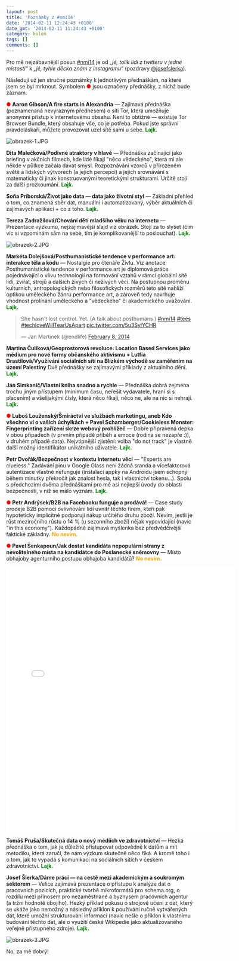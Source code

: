 ```yaml
---
layout: post
title: 'Poznámky z #nmi14'
date: '2014-02-11 12:24:43 +0100'
date_gmt: '2014-02-11 11:24:43 +0100'
category: kolem
tags: []
comments: []
---
```

<p>Pro mě nejzábavnější posun <a href="http://www.tuesday.cz/akce/new-media-inspiration-2014/">#nmi14</a> je od <em>„jé, tolik lidí z twitteru v jedné místosti“</em> k <em>„jé, tyhle děcka znám z instagramu“</em> (pozdravy <a href="http://instagram.com/josefslerka">@josefslerka</a>). </p>
<p>Následují už jen stručné poznámky k jednotlivým přednáškám, na které jsem se byl mrknout. Symbolem <span style="color: red">&#x25CF;</span> jsou označeny přednášky, z nichž bude záznam.</p>
<p><strong><span style="color: red">&#x25CF;</span> Aaron Gibson/A fire starts in Alexandria</strong> — Zajímavá přednáška (poznamenaná nevýrazným přednesem) o síti Tor, která umožňuje anonymní přístup k internetovému obsahu. Není to obtížné — existuje Tor Browser Bundle, který obsahuje vše, co je potřeba. Pokud jste správní pravdoláskaři, můžete provozovat uzel sítě sami u sebe. <strong style="color: green">Lajk.</strong></p>
<p><img src='%base_url%/assets/wp-uploads/2014/02/obrazek-1.JPG' alt='obrazek-1.JPG' /></p>
<p><strong>Dita Malečková/Podivné atraktory v hlavě</strong> — Přednáška začínající jako briefing v akčních filmech, kde lidé říkají "něco vědeckého", která mi ale někde v půlkce začala dávat smysl. Rozpoznávání vzorců v přirozeném světě a lidských výtvorech (a jejich percepci) a jejich srovnávání s matematicky či jinak konstruovanými teoretickými strukturami. Určitě stojí za další prozkoumání. <strong style="color: green">Lajk.</strong></p>
<p><strong>Soňa Príborská/Život jako data — data jako životní styl</strong> — Základní přehled o tom, co znamená sběr dat, manuální i automatizovaný, výběr aktuálních či zajímavých aplikací + co z toho. <strong style="color: green">Lajk.</strong></p>
<p><strong>Tereza Zadražilová/Chování dětí mladšího věku na internetu</strong> — Prezentace výzkumu, nejzajímavější slajd viz obrázek. Stojí za to slyšet (čím víc si vzpomínám sám na sebe, tím je komplikovanější to poslouchat). <strong style="color: green">Lajk.</strong></p>
<p><img src='%base_url%/assets/wp-uploads/2014/02/obrazek-2.JPG' alt='obrazek-2.JPG' /></p>
<p><strong>Markéta Dolejšová/Posthumanistické tendence v performance art: interakce těla a kódu</strong> — Nostalgie pro čtenáře Živlu. Viz anotace: Posthumanistické tendence v performance art je diplomová práce pojednávající o vlivu technologií na formování vztahů v rámci globální sítě lidí, zvířat, strojů a dalších živých či neživých věcí. Na postupnou proměnu kulturních, antropologických nebo filosofických rozměrů této sítě nahlíží optikou uměleckého žánru performance art, a zároveň tedy navrhuje vhodnost prolínání uměleckého a "vědeckého" či akademického uvažování. <strong style="color: green">Lajk.</strong></p>
<blockquote class="twitter-tweet" lang="en"><p>She hasn&#39;t lost control. Yet. (A talk about posthumans.) <a href="https://twitter.com/search?q=%23nmi14&amp;src=hash">#nmi14</a> <a href="https://twitter.com/search?q=%23tees&amp;src=hash">#tees</a> <a href="https://twitter.com/search?q=%23techloveWillTearUsApart&amp;src=hash">#techloveWillTearUsApart</a> <a href="http://t.co/5u3SylYCHR">pic.twitter.com/5u3SylYCHR</a></p>
<p>&mdash; Jan Martinek (@endlife) <a href="https://twitter.com/endlife/statuses/432102291618164736">February 8, 2014</a></p></blockquote>
<p><script async src="//platform.twitter.com/widgets.js" charset="utf-8"></script></p>
<p><strong>Martina Čulíková/Geoprostorová revoluce: Location Based Services jako médium pro nové formy občanského aktivismu + Lutfia Drastilová/Využívání sociálních sítí na Blízkém východě se zaměřením na území Palestiny</strong> Dvě přednášky se zajímavými příklady z aktuálního dění. <strong style="color: green">Lajk.</strong></p>
<p><strong>Ján Simkanič/Vlastní kniha snadno a rychle</strong> — Přednáška dobrá zejména trochu jiným přístupem (minimum času, neřešit vydavatele, hraní si s placením) a všelijakými čísly, která něco říkají, něco ne, ale na nic si nehrají. <strong style="color: green">Lajk.</strong></p>
<p><strong><span style="color: red">&#x25CF;</span> Luboš Louženský/Šmíráctví ve službách marketingu, aneb Kdo všechno ví o vašich úchylkách + Pavel Schamberger/Cookieless Monster: Fingerprinting zařízení skrze webový prohlížeč</strong> — Dobře připravená depka v obou případech (v prvním případě příběh a emoce (rodina se nezapře :)), v druhém případě data). Nejvtipnější zjistění: volba "do not track" je vlastně další možný identifikátor unikátního uživatele. <strong style="color: green">Lajk.</strong></p>
<p><strong>Petr Dvořák/Bezpečnost v kontextu Internetu věcí</strong> — "Experts are clueless." Zadávání pinu v Google Glass není žádná sranda a vícefaktorová autentizace vlastně nefunguje (instalací appky na Androidu jsem schopný během minutky překročit jak znalost hesla, tak i vlastnictví tokenu…). Spolu s předchozími dvěma přednáškami pro mě asi nejlepší úvody do oblasti bezpečnosti, v níž se málo vyznám. <strong style="color: green">Lajk.</strong></p>
<p><strong><span style="color: red">&#x25CF;</span> Petr Andrýsek/B2B na Facebooku funguje a prodává!</strong> — Case study prodeje B2B pomocí ovlivňování lidí uvnitř těchto firem, kteří pak hypoteticky implicitně podporují nákup určitého druhu zboží. Nevím, jestli je růst meziročního růstu o 14 % (u sezonního zboží) nějak vypovídající (navíc "in this economy"). Každopádně zajímavá myšlenka bez předvědčivější faktické základny. <strong style="color: orange">No nevim.</strong></p>
<p><strong><span style="color: red">&#x25CF;</span> Pavel Šenkapoun/Jak dostat kandidáta nepopulární strany z nevolitelného místa na kandidátce do Poslanecké sněmovny</strong> — Místo obhajoby agenturního postupu obhajoba kandidátů? <strong style="color: orange">No nevim.</strong></p>
<p><iframe src="//instagram.com/p/kKOhe2FA0V/embed/" width="612" height="710" frameborder="0" scrolling="no" allowtransparency="true"></iframe></p>
<p><strong>Tomáš Pruša/Skutečná data o nový médiích ve zdravotnictví</strong> — Hezká přednáška o tom, jak je důležité přistupovat odpovědně k datům a mít metodiku, která zaručí, že nám výzkum skutečně něco říká. A kromě toho i o tom, jak to vypadá s komunikací na sociálních sítích v českém zdravotnictví. <strong style="color: green">Lajk.</strong></p>
<p><strong>Josef Šlerka/Dáme práci — na cestě mezi akademickým a soukromým sektorem</strong> — Velice zajímavá prezentace o přístupu k analýze dat o pracovních pozicích, praktické tvorbě mikroformátů pro schema.org, o rozdílu mezi přínosem pro nezaměstnané a byznysem pracovních agentur (a tržní hodnotě obojího). Hezký příklad pokusu o strojové učení z dat, který se ukáže jako nemožný a následný příklon k používání ručně vytvářených dat, které umožní strukturování informací (navíc nešlo o příklon k vlastnímu budování těchto dat, ale o využití české Wikipedie jako aktualizovaného veřejně přístupného zdroje). <strong style="color: green">Lajk.</strong></p>
<p><img src='%base_url%/assets/wp-uploads/2014/02/obrazek-3.JPG' alt='obrazek-3.JPG' /></p>
<p>No, za mě dobrý!</p>
